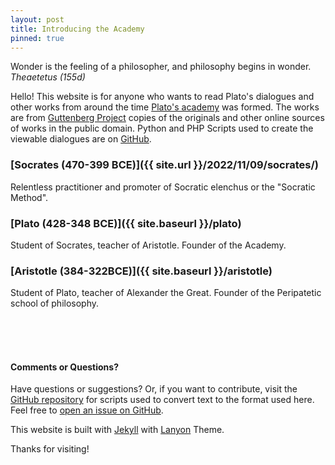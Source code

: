 ```yaml
---
layout: post
title: Introducing the Academy
pinned: true
---
```


<p class="message">Wonder is the feeling of a philosopher, and philosophy begins in wonder. <i>Theaetetus (155d)</i></p>

Hello! This website is for anyone who wants to read Plato's dialogues and other works from around the time [Plato's academy](https://en.wikipedia.org/wiki/Platonic_Academy) was formed. The works are from
[Guttenberg Project](https://www.gutenberg.org/) copies of the originals and other online sources of works in the public domain. Python and PHP Scripts used to create the viewable dialogues are on <a href="https://github.com/insomnicles/academy">GitHub</a>.

### [Socrates (470-399 BCE)]({{ site.url }}/2022/11/09/socrates/)

Relentless practitioner and promoter of Socratic elenchus or the "Socratic Method".

### [Plato (428-348 BCE)]({{ site.baseurl }}/plato)

Student of Socrates, teacher of Aristotle. Founder of the Academy.

### [Aristotle (384-322BCE)]({{ site.baseurl }}/aristotle)

Student of Plato, teacher of Alexander the Great. Founder of the Peripatetic school of philosophy.

<br><br><br>

#### Comments or Questions?

Have questions or suggestions? Or, if you want to contribute, visit the <a href="https://github.com/insomnicles/academy">GitHub repository</a> for scripts used to convert text to the format used here. Feel free to [open an issue on GitHub](https://github.com/insomnicles/academy).

This website is built with [Jekyll](https://jekyllrb.com) with [Lanyon](https://github.com/poole/lanyon) Theme.

Thanks for visiting!
